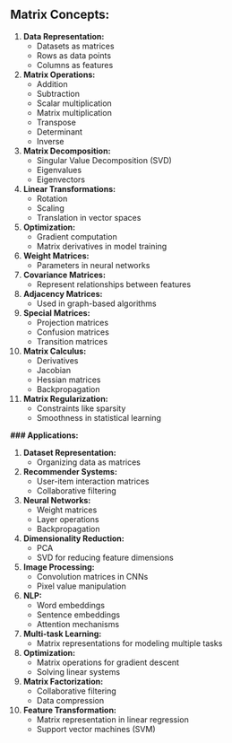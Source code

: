 
## **Matrix Concepts:**

1. **Data Representation:**
    - Datasets as matrices
    - Rows as data points
    - Columns as features
2. **Matrix Operations:**
    - Addition
    - Subtraction
    - Scalar multiplication
    - Matrix multiplication
    - Transpose
    - Determinant
    - Inverse
3. **Matrix Decomposition:**
    - Singular Value Decomposition (SVD)
    - Eigenvalues
    - Eigenvectors
4. **Linear Transformations:**
    - Rotation
    - Scaling
    - Translation in vector spaces
5. **Optimization:**
    - Gradient computation
    - Matrix derivatives in model training
6. **Weight Matrices:**
    - Parameters in neural networks
7. **Covariance Matrices:**
    - Represent relationships between features
8. **Adjacency Matrices:**
    - Used in graph-based algorithms
9. **Special Matrices:**
    - Projection matrices
    - Confusion matrices
    - Transition matrices
10. **Matrix Calculus:**
     - Derivatives
     - Jacobian
     - Hessian matrices
     - Backpropagation
11. **Matrix Regularization:**
     - Constraints like sparsity
     - Smoothness in statistical learning

**### Applications:**
1. **Dataset Representation:**
    - Organizing data as matrices
2. **Recommender Systems:**
    - User-item interaction matrices
    - Collaborative filtering
3. **Neural Networks:**
    - Weight matrices
    - Layer operations
    - Backpropagation
4. **Dimensionality Reduction:**
    - PCA
    - SVD for reducing feature dimensions
5. **Image Processing:**
    - Convolution matrices in CNNs
    - Pixel value manipulation
6. **NLP:**
    - Word embeddings
    - Sentence embeddings
    - Attention mechanisms
7. **Multi-task Learning:**
    - Matrix representations for modeling multiple tasks
8. **Optimization:**
    - Matrix operations for gradient descent
    - Solving linear systems
9. **Matrix Factorization:**
    - Collaborative filtering
    - Data compression
10. **Feature Transformation:**
     - Matrix representation in linear regression
     - Support vector machines (SVM)

